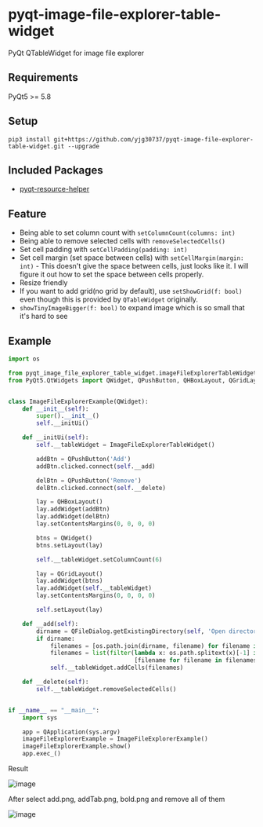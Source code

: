 # pyqt-image-file-explorer-table-widget
PyQt QTableWidget for image file explorer

## Requirements
PyQt5 >= 5.8

## Setup
`pip3 install git+https://github.com/yjg30737/pyqt-image-file-explorer-table-widget.git --upgrade`

## Included Packages
* <a href="https://github.com/yjg30737/pyqt-resource-helper.git">pyqt-resource-helper</a>

## Feature
* Being able to set column count with `setColumnCount(columns: int)`
* Being able to remove selected cells with `removeSelectedCells()`
* Set cell padding with `setCellPadding(padding: int)`
* Set cell margin (set space between cells) with `setCellMargin(margin: int)` - This doesn't give the space between cells, just looks like it. I will figure it out how to set the space between cells properly.
* Resize friendly
* If you want to add grid(no grid by default), use `setShowGrid(f: bool)` even though this is provided by `QTableWidget` originally.
* `showTinyImageBigger(f: bool)` to expand image which is so small that it's hard to see

## Example
```python
import os

from pyqt_image_file_explorer_table_widget.imageFileExplorerTableWidget import ImageFileExplorerTableWidget
from PyQt5.QtWidgets import QWidget, QPushButton, QHBoxLayout, QGridLayout, QFileDialog, QApplication


class ImageFileExplorerExample(QWidget):
    def __init__(self):
        super().__init__()
        self.__initUi()

    def __initUi(self):
        self.__tableWidget = ImageFileExplorerTableWidget()

        addBtn = QPushButton('Add')
        addBtn.clicked.connect(self.__add)

        delBtn = QPushButton('Remove')
        delBtn.clicked.connect(self.__delete)

        lay = QHBoxLayout()
        lay.addWidget(addBtn)
        lay.addWidget(delBtn)
        lay.setContentsMargins(0, 0, 0, 0)

        btns = QWidget()
        btns.setLayout(lay)

        self.__tableWidget.setColumnCount(6)

        lay = QGridLayout()
        lay.addWidget(btns)
        lay.addWidget(self.__tableWidget)
        lay.setContentsMargins(0, 0, 0, 0)

        self.setLayout(lay)

    def __add(self):
        dirname = QFileDialog.getExistingDirectory(self, 'Open directory', '')
        if dirname:
            filenames = [os.path.join(dirname, filename) for filename in os.listdir(dirname)]
            filenames = list(filter(lambda x: os.path.splitext(x)[-1] in ['.png'],
                                    [filename for filename in filenames])) # In this example, png only
            self.__tableWidget.addCells(filenames)

    def __delete(self):
        self.__tableWidget.removeSelectedCells()


if __name__ == "__main__":
    import sys

    app = QApplication(sys.argv)
    imageFileExplorerExample = ImageFileExplorerExample()
    imageFileExplorerExample.show()
    app.exec_()
```

Result

![image](https://user-images.githubusercontent.com/55078043/160266304-248efc38-052c-4b40-baf8-9504c7dd90db.png)

After select add.png, addTab.png, bold.png and remove all of them

![image](https://user-images.githubusercontent.com/55078043/160266313-61612265-55fd-46fe-a9c3-9d5dcd4ce80e.png)

